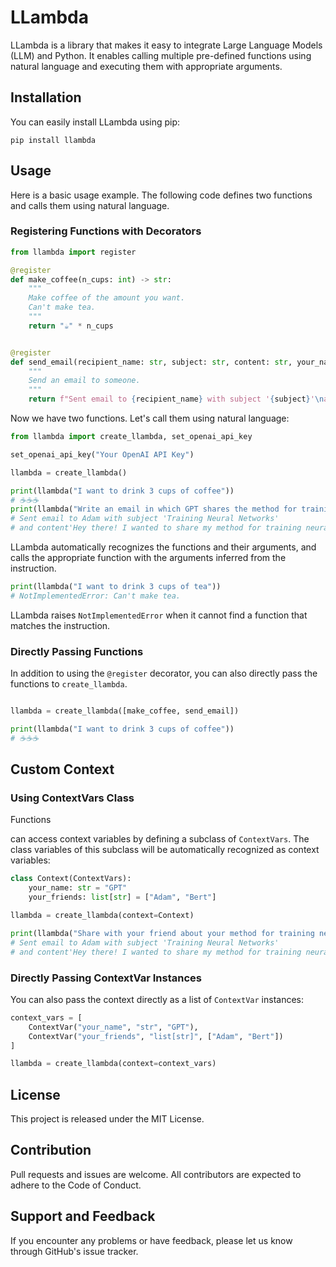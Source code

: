# LLambda

LLambda is a library that makes it easy to integrate Large Language Models (LLM) and Python. It enables calling multiple pre-defined functions using natural language and executing them with appropriate arguments.

## Installation

You can easily install LLambda using pip:

```
pip install llambda
```

## Usage

Here is a basic usage example. The following code defines two functions and calls them using natural language.

### Registering Functions with Decorators

```python
from llambda import register

@register
def make_coffee(n_cups: int) -> str:
    """
    Make coffee of the amount you want.
    Can't make tea.
    """
    return "☕" * n_cups


@register
def send_email(recipient_name: str, subject: str, content: str, your_name: str) -> str:
    """
    Send an email to someone.
    """
    return f"Sent email to {recipient_name} with subject '{subject}'\nand content '{content}' from {your_name}"

```
Now we have two functions. Let's call them using natural language:

```python
from llambda import create_llambda, set_openai_api_key

set_openai_api_key("Your OpenAI API Key")

llambda = create_llambda()

print(llambda("I want to drink 3 cups of coffee"))
# ☕☕☕
print(llambda("Write an email in which GPT shares the method for training neural networks with Adam."))
# Sent email to Adam with subject 'Training Neural Networks'
# and content'Hey there! I wanted to share my method for training neural networks. Let's discuss soon!' from GPT
```
LLambda automatically recognizes the functions and their arguments, and calls the appropriate function with the arguments inferred from the instruction.
```python
print(llambda("I want to drink 3 cups of tea"))
# NotImplementedError: Can't make tea.
```
LLambda raises `NotImplementedError` when it cannot find a function that matches the instruction.

### Directly Passing Functions

In addition to using the `@register` decorator, you can also directly pass the functions to `create_llambda`.

```python

llambda = create_llambda([make_coffee, send_email])

print(llambda("I want to drink 3 cups of coffee"))
# ☕☕☕
```

## Custom Context

### Using ContextVars Class

Functions

 can access context variables by defining a subclass of `ContextVars`. The class variables of this subclass will be automatically recognized as context variables:

```python
class Context(ContextVars):
    your_name: str = "GPT"
    your_friends: list[str] = ["Adam", "Bert"]

llambda = create_llambda(context=Context)

print(llambda("Share with your friend about your method for training neural networks"))
# Sent email to Adam with subject 'Training Neural Networks'
# and content'Hey there! I wanted to share my method for training neural networks. Let's discuss soon!' from GPT
```

### Directly Passing ContextVar Instances

You can also pass the context directly as a list of `ContextVar` instances:

```python
context_vars = [
    ContextVar("your_name", "str", "GPT"),
    ContextVar("your_friends", "list[str]", ["Adam", "Bert"])
]

llambda = create_llambda(context=context_vars)
```

## License

This project is released under the MIT License.

## Contribution

Pull requests and issues are welcome. All contributors are expected to adhere to the Code of Conduct.

## Support and Feedback

If you encounter any problems or have feedback, please let us know through GitHub's issue tracker.
